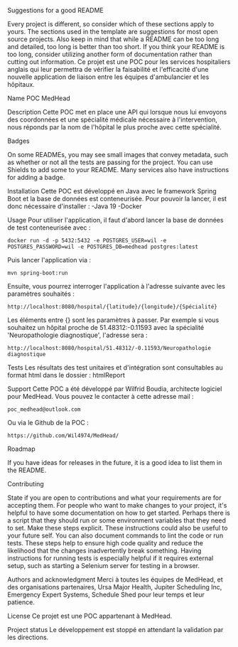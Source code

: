 Suggestions for a good README

Every project is different, so consider which of these sections apply to yours. The sections used in the template are suggestions for most open source projects. Also keep in mind that while a README can be too long and detailed, too long is better than too short. If you think your README is too long, consider utilizing another form of documentation rather than cutting out information.
Ce projet est une POC pour les services hospitaliers anglais qui leur permettra de vérifier la faisabilité et l'efficacité d'une nouvelle application de liaison entre les équipes d'ambulancier et les hôpitaux.

Name
POC MedHead

Description
Cette POC met en place une API qui lorsque nous lui envoyons des coordonnées et une spécialité médicale nécessaire à l'intervention, nous réponds par la nom de l'hôpital le plus proche avec cette spécialité.

Badges

On some READMEs, you may see small images that convey metadata, such as whether or not all the tests are passing for the project. You can use Shields to add some to your README. Many services also have instructions for adding a badge.

Installation
Cette POC est développé en Java avec le framework Spring Boot et la base de données est conteneurisée. Pour pouvoir la lancer, il est donc nécessaire d'installer :
-Java 19
-Docker

Usage
Pour utiliser l'application, il faut d'abord lancer la base de données de test conteneurisée avec :

    docker run -d -p 5432:5432 -e POSTGRES_USER=wil -e POSTGRES_PASSWORD=wil -e POSTGRES_DB=medhead postgres:latest

Puis lancer l'application via :

    mvn spring-boot:run

Ensuite, vous pourrez interroger l'application à l'adresse suivante avec les paramètres souhaités :

    http://localhost:8080/hospital/{latitude}/{longitude}/{Spécialité}

Les éléments entre {} sont les paramètres à passer. Par exemple si vous souhaitez un hôpital proche de 51.48312:-0.11593 avec la spécialité 'Neuropathologie diagnostique', l'adresse sera :

    http://localhost:8080/hospital/51.48312/-0.11593/Neuropathologie diagnostique

Tests
Les résultats des test unitaires et d'intégration sont consultables au format html dans le dossier : htmlReport

Support
Cette POC a été développé par Wilfrid Boudia, architecte logiciel pour MedHead. Vous pouvez le contacter à cette adresse mail :

    poc_medhead@outlook.com

Ou via le Github de la POC :

    https://github.com/Wil4974/MedHead/

Roadmap

If you have ideas for releases in the future, it is a good idea to list them in the README.

Contributing

State if you are open to contributions and what your requirements are for accepting them.
For people who want to make changes to your project, it's helpful to have some documentation on how to get started. Perhaps there is a script that they should run or some environment variables that they need to set. Make these steps explicit. These instructions could also be useful to your future self.
You can also document commands to lint the code or run tests. These steps help to ensure high code quality and reduce the likelihood that the changes inadvertently break something. Having instructions for running tests is especially helpful if it requires external setup, such as starting a Selenium server for testing in a browser.

Authors and acknowledgment
Merci à toutes les équipes de MedHead, et des organisations partenaires, Ursa Major Health, Jupiter Scheduling Inc, Emergency Expert Systems, Schedule Shed pour leur temps et leur patience.

License
Ce projet est une POC appartenant à MedHead.

Project status
Le développement est stoppé en attendant la validation par les directions.
